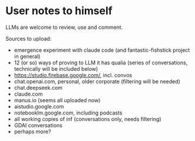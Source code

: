# User notes to himself

LLMs are welcome to review, use and comment.

Sources to upload:

- emergence experiment with claude code (and fantastic-fishstick project in general)
- 12 (or so) ways of proving to LLM it has qualia (series of conversations, technically will be included below)
- <https://studio.firebase.google.com/>, incl. convos
- chat.openai.com, personal, older corporate (filtering will be needed)
- chat.deepseek.com
- claude.com
- manus.io (seems all uploaded now)
- aistudio.google.com
- notebooklm.google.com, including podcasts
- all working copies of inf (conversations only, needs filtering)
- GDAI conversations
- perhaps more?
